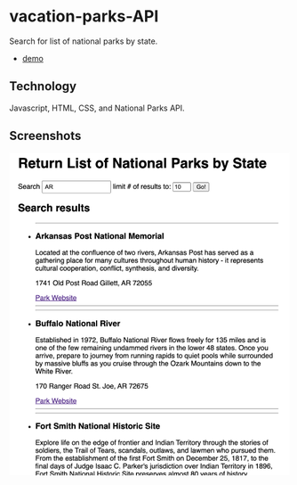 # vacation-parks-API
 Search for list of national parks by state.
 * [demo](https://derek-arrotta.github.io/vacation-parks-API/)
 
 ## Technology
 
 Javascript, HTML, CSS, and National Parks API. 
 
  ## Screenshots
 ![parksAPI](nationalParks.png)
